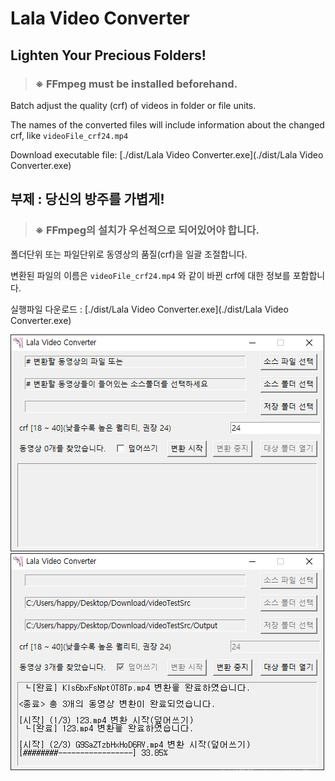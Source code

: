 # Lala Video Converter

## Lighten Your Precious Folders!

> ### **※ FFmpeg must be installed beforehand.**

Batch adjust the quality (crf) of videos in folder or file units.

The names of the converted files will include information about the changed crf, like `videoFile_crf24.mp4`

Download executable file: [./dist/Lala Video Converter.exe](./dist/Lala Video Converter.exe)



## 부제 : 당신의 방주를 가볍게!

> ### **※ FFmpeg의 설치가 우선적으로 되어있어야 합니다.**


폴더단위 또는 파일단위로 동영상의 품질(crf)을 일괄 조절합니다.

변환된 파일의 이름은 `videoFile_crf24.mp4` 와 같이 바뀐 crf에 대한 정보를 포함합니다.

실행파일 다운로드 : [./dist/Lala Video Converter.exe](./dist/Lala Video Converter.exe)


![스크린샷1](./image/01.png)
![스크린샷1](./image/02.png)